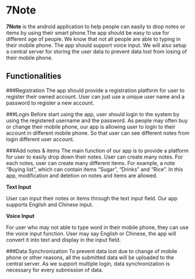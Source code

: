 # 7Note

<B>7Note</B> is the android application to help people can easily to drop notes or items by using their smart phone.The app should be easy to use for different age of people. We know that not all people are able to typing in their mobile phone. The app should support voice input. We will also setup a central server for storing the user data to prevent data lost from losing of their mobile phone.

## Functionalities
###Registration
The app should provide a registration platform for user to register their owned account. User can just use a unique user name and a password to register a new account.

###Login
Before start using the app, user should login to the system by using the registered username and the password. As people may often buy or change their mobile phone, our app is allowing user to login to their account in different mobile phone. So that user can see different notes from login different user account.

###Add notes & items
The main function of our app is to provide a platform for user to easily drop down their notes. User can create many notes. For each notes, user can create many different items. For example, a note “Buying list”, which can contain items “Sugar”, “Drinks” and “Rice”. In this app, modification and deletion on notes and items are allowed.

<B>Text Input</B>

User can input their notes or items through the text input field. Our app supports English and Chinese input.

<B>Voice Input</B>

For user who may not able to type word in their mobile phone, they can use the voice input function. User may say English or Chinese, the app will convert it into text and display in the input field.

###Data Synchronization
To prevent data lost due to change of mobile phone or other reasons, all the submitted data will be uploaded to the central server. As we support multiple login, data synchronization is necessary for every submission of data.
